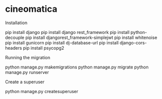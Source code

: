 # cineomatica

Installation

pip install django pip install django rest_framework pip install python-decouple pip install djangorest_framework-simplejwt pip install whitenoise pip install gunicorn pip install dj-database-url pip install django-cors-headers pip install psycopg2

Running the migration

python manage.py makemigrations python manage.py migrate python manage.py runserver

Create a superuser

python manage.py createsuperuser

